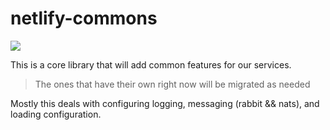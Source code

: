 # netlify-commons

[![](https://godoc.org/github.com/netlify/netlify-commons?status.svg)](https://godoc.org/github.com/netlify/netlify-commons)

This is a core library that will add common features for our services. 

> The ones that have their own right now will be migrated as needed 

Mostly this deals with configuring logging, messaging (rabbit && nats), and loading configuration. 
